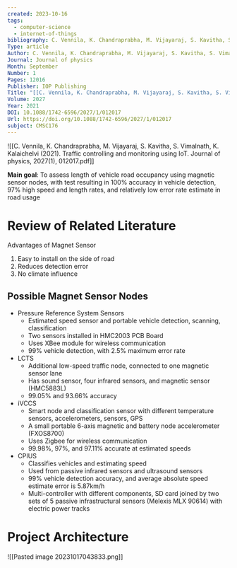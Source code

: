 ```yaml
---
created: 2023-10-16
tags:
  - computer-science
  - internet-of-things
bibliography: C. Vennila, K. Chandraprabha, M. Vijayaraj, S. Kavitha, S. Vimalnath, K. Kalaichelvi (2021). Traffic controlling and monitoring using IoT. Journal of physics, 2027(1), 012017. https://doi.org/10.1088/1742-6596/2027/1/012017.
Type: article
Author: C. Vennila, K. Chandraprabha, M. Vijayaraj, S. Kavitha, S. Vimalnath, K. Kalaichelvi
Journal: Journal of physics
Month: September
Number: 1
Pages: 12016
Publisher: IOP Publishing
Title: "[[C. Vennila, K. Chandraprabha, M. Vijayaraj, S. Kavitha, S. Vimalnath, K. Kalaichelvi (2021). Traffic controlling and monitoring using IoT. Journal of physics, 2027(1), 012017|Traffic controlling and monitoring using IoT]]"
Volume: 2027
Year: 2021
DOI: 10.1088/1742-6596/2027/1/012017
Url: https://doi.org/10.1088/1742-6596/2027/1/012017
subject: CMSC176
---
```


![[C. Vennila, K. Chandraprabha, M. Vijayaraj, S. Kavitha, S. Vimalnath, K. Kalaichelvi (2021). Traffic controlling and monitoring using IoT. Journal of physics, 2027(1), 012017.pdf]]


**Main goal**: To assess length of vehicle road occupancy using magnetic sensor nodes, with test resulting in 100% accuracy in vehicle detection, 97% high speed and length rates, and relatively low error rate estimate in road usage

# Review of Related Literature

Advantages of Magnet Sensor

1. Easy to install on the side of road
2. Reduces detection error
3. No climate influence

## Possible Magnet Sensor Nodes

- Pressure Reference System Sensors
  - Estimated speed sensor and portable vehicle detection, scanning, classification
  - Two sensors installed in HMC2003 PCB Board
  - Uses XBee module for wireless communication
  - 99% vehicle detection, with 2.5% maximum error rate
- LCTS
  - Additional low-speed traffic node, connected to one magnetic sensor lane
  - Has sound sensor, four infrared sensors, and magnetic sensor (HMC5883L)
  - 99.05% and 93.66% accuracy
- iVCCS
  - Smart node and classification sensor with different temperature sensors, accelerometers, sensors, GPS
  - A small portable 6-axis magnetic and battery node accelerometer (FXOS8700)
  - Uses Zigbee for wireless communication
  - 99.98%, 97%, and 97.11% accurate at estimated speeds
- CPIUS
  - Classifies vehicles and estimating speed
  - Used from passive infrared sensors and ultrasound sensors
  - 99% vehicle detection accuracy, and average absolute speed estimate error is 5.87km/h
  - Multi-controller with different components, SD card joined by two sets of 5 passive infrastructural sensors (Melexis MLX 90614) with electric power tracks

# Project Architecture

![[Pasted image 20231017043833.png]]
